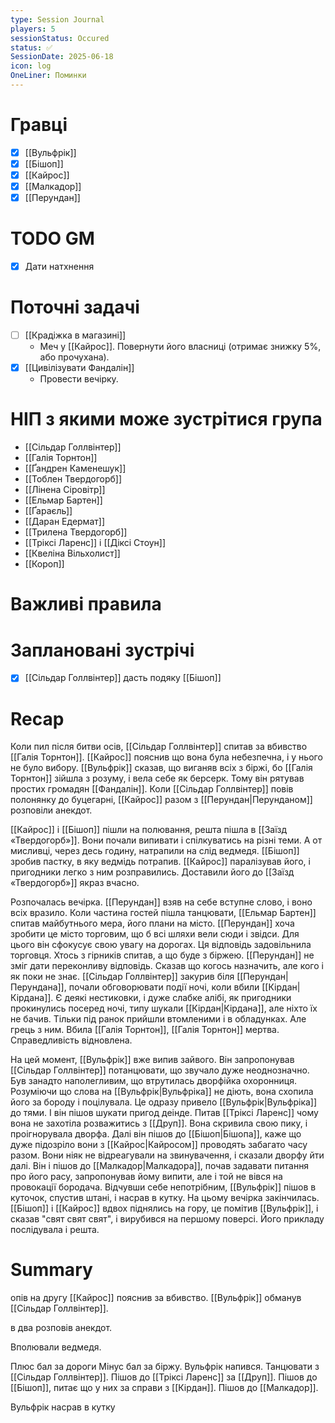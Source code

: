 ```yaml
---
type: Session Journal
players: 5
sessionStatus: Occured
status: ✅
SessionDate: 2025-06-18
icon: log
OneLiner: Поминки
---
```


# Гравці
- [x] [[Вульфрік]]
- [x] [[Бішоп]]
- [x] [[Кайрос]]
- [x] [[Малкадор]]
- [x] [[Перундан]]

# TODO GM
- [x] Дати натхнення

# Поточні задачі
* [ ] [[Крадіжка в магазині]]
	* Меч у [[Кайрос]]. Повернути його власниці (отримає знижку 5%, або прочухана).
* [x] [[Цивілізувати Фандалін]]
	* Провести вечірку.

# НІП з якими може зустрітися група
* [[Сільдар Голлвінтер]]
* [[Галія Торнтон]]
* [[Ґандрен Каменешук]]
* [[Тоблен Твердогорб]]
* [[Лінена Сіровітр]]
* [[Ельмар Бартен]]
* [[Ґараєль]]
* [[Даран Едермат]]
* [[Трилена Твердогорб]]
* [[Тріксі Ларенс]] і [[Діксі Стоун]]
* [[Квеліна  Вільхолист]]
* [[Короп]]
# Важливі правила

# Заплановані зустрічі
- [x] [[Сільдар Голлвінтер]] дасть подяку [[Бішоп]]

# Recap
Коли пил після битви осів, [[Сільдар Голлвінтер]] спитав за вбивство [[Галія Торнтон]]. [[Кайрос]] пояснив що вона була небезпечна, і у нього не було вибору. [[Вульфрік]] сказав, що виганяв всіх з біржі, бо [[Галія Торнтон]] зійшла з розуму, і вела себе як берсерк. Тому він рятував простих громадян [[Фандалін]]. Коли [[Сільдар Голлвінтер]] повів полонянку до буцегарні, [[Кайрос]] разом з [[Перундан|Перунданом]] розповіли анекдот.

[[Кайрос]] і [[Бішоп]] пішли на полювання, решта пішла в [[Заїзд «Твердогорб»]].  Вони почали випивати і спілкуватись на різні теми. А от мисливці, через десь годину, натрапили на слід ведмедя. [[Бішоп]] зробив пастку, в яку ведмідь потрапив. [[Кайрос]] паралізував його, і пригодники легко з ним розправились. Доставили його до [[Заїзд «Твердогорб»]] якраз вчасно. 

Розпочалась вечірка. [[Перундан]] взяв на себе вступне слово, і воно всіх вразило. Коли частина гостей пішла танцювати, [[Ельмар Бартен]] спитав майбутнього мера, його плани на місто. [[Перундан]] хоча зробити це місто торговим, що б всі шляхи вели сюди і звідси. Для цього він сфокусує свою увагу на дорогах. Ця відповідь задовільнила торговця. Хтось з гірників спитав, а що буде з біржею. [[Перундан]] не зміг дати переконливу відповідь. Сказав що когось назначить, але кого і як поки не знає. [[Сільдар Голлвінтер]] закурив біля [[Перундан|Перундана]], почали обговорювати події ночі, коли вбили [[Кірдан|Кірдана]]. Є деякі нестиковки, і дуже слабке алібі, як пригодники прокинулись посеред ночі, типу шукали [[Кірдан|Кірдана]], але ніхто їх не бачив. Тільки під ранок прийшли втомленими і в обладунках. Але грець з ним. Вбила [[Галія Торнтон]], [[Галія Торнтон]] мертва. Справедливість відновлена. 

На цей момент, [[Вульфрік]] вже випив зайвого. Він запропонував [[Сільдар Голлвінтер]] потанцювати, що звучало дуже неоднозначно. Був занадто наполегливим, що втрутилась дворфійка охоронниця. Розуміючи що слова на [[Вульфрік|Вульфріка]] не діють, вона схопила його за бороду і поцілувала. Це одразу привело [[Вульфрік|Вульфріка]] до тями. І він пішов шукати пригод деінде. Питав [[Тріксі Ларенс]] чому вона не захотіла розважитись з [[Друп]]. Вона скривила свою пику, і проігнорувала дворфа. Далі він пішов до [[Бішоп|Бішопа]], каже що дуже підозріло вони з [[Кайрос|Кайросом]] проводять забагато часу разом. Вони ніяк не відреагували на звинувачення, і сказали дворфу йти далі. Він і пішов до [[Малкадор|Малкадора]], почав задавати питання про його расу, запропонував йому випити, але і той не вівся на провокації бородача. Відчувши себе непотрібним, [[Вульфрік]] пішов в куточок, спустив штані, і насрав в кутку. На цьому вечірка закінчилась. [[Бішоп]] і [[Кайрос]] вдвох піднялись на гору, це помітив [[Вульфрік]], і сказав "свят свят свят", і вирубився на першому поверсі. Його прикладу послідувала і решта.

# Summary
опів на другу
[[Кайрос]] пояснив за вбивство.
[[Вульфрік]] обманув [[Сільдар Голлвінтер]]. 

в два розповів анекдот.

Вполювали ведмедя.

Плюс бал за дороги
Мінус бал за біржу.
Вульфрік напився. Танцювати з [[Сільдар Голлвінтер]].  Пішов до [[Тріксі Ларенс]] за [[Друп]].  Пішов до [[Бішоп]], питає що у них за справи з [[Кірдан]]. Пішов до [[Малкадор]]. 

Вульфрік насрав в кутку
